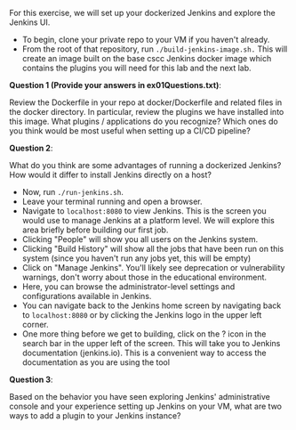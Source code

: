 For this exercise, we will set up your dockerized Jenkins and explore the Jenkins UI.

* To begin, clone your private repo to your VM if you haven't already.
* From the root of that repository, run `./build-jenkins-image.sh.`  This will create an image built on the base cscc Jenkins docker image which contains the plugins you will need for this lab and the next lab.

**Question 1 (Provide your answers in ex01Questions.txt)**:

Review the Dockerfile in your repo at docker/Dockerfile and related files in the docker directory.  In particular, review the plugins we have installed into this image.  What plugins / applications do you recognize?  Which ones do you think would be most useful when setting up a CI/CD pipeline?

**Question 2**:

What do you think are some advantages of running a dockerized Jenkins?  How would it differ to install Jenkins directly on a host?

* Now, run `./run-jenkins.sh`.  
* Leave your terminal running and open a browser.
* Navigate to `localhost:8080` to view Jenkins.  This is the screen you would use to manage Jenkins at a platform level.  We will explore this area briefly before building our first job.
* Clicking "People" will show you all users on the Jenkins system. 
* Clicking "Build History" will show all the jobs that have been run on this system (since you haven't run any jobs yet, this will be empty)
* Click on "Manage Jenkins".  You'll likely see deprecation or vulnerability warnings, don't worry about those in the educational environment.
* Here, you can browse the administrator-level settings and configurations available in Jenkins.
* You can navigate back to the Jenkins home screen by navigating back to `localhost:8080` or by clicking the Jenkins logo in the upper left corner.
* One more thing before we get to building, click on the ? icon in the search bar in the upper left of the screen.  This will take you to Jenkins documentation (jenkins.io).  This is a convenient way to access the documentation as you are using the tool

**Question 3**:

Based on the behavior you have seen exploring Jenkins' administrative console and your experience setting up Jenkins on your VM, what are two ways to add a plugin to your Jenkins instance?
